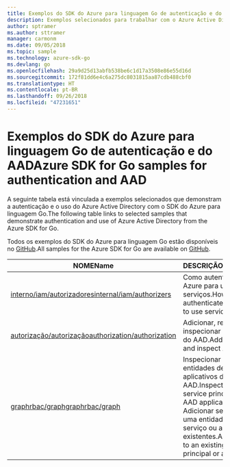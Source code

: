 ```yaml
---
title: Exemplos do SDK do Azure para linguagem Go de autenticação e do AAD
description: Exemplos selecionados para trabalhar com o Azure Active Directory (AAD) e a autenticação do SDK do Azure para linguagem Go.
author: sptramer
ms.author: sttramer
manager: carmonm
ms.date: 09/05/2018
ms.topic: sample
ms.technology: azure-sdk-go
ms.devlang: go
ms.openlocfilehash: 29a9d25d13abfb538be6c1d17a3508e86e55d16d
ms.sourcegitcommit: 172f81dd6e4c6a275dc8031815aa87cdb488cbf0
ms.translationtype: HT
ms.contentlocale: pt-BR
ms.lasthandoff: 09/26/2018
ms.locfileid: "47231651"
---
```

# <a name="azure-sdk-for-go-samples-for-authentication-and-aad"></a><span data-ttu-id="45d5a-103">Exemplos do SDK do Azure para linguagem Go de autenticação e do AAD</span><span class="sxs-lookup"><span data-stu-id="45d5a-103">Azure SDK for Go samples for authentication and AAD</span></span>

<span data-ttu-id="45d5a-104">A seguinte tabela está vinculada a exemplos selecionados que demonstram a autenticação e o uso do Azure Active Directory com o SDK do Azure para linguagem Go.</span><span class="sxs-lookup"><span data-stu-id="45d5a-104">The following table links to selected samples that demonstrate authentication and use of Azure Active Directory from the Azure SDK for Go.</span></span>

<span data-ttu-id="45d5a-105">Todos os exemplos do SDK do Azure para linguagem Go estão disponíveis no [GitHub](https://github.com/Azure-Samples/azure-sdk-for-go-samples).</span><span class="sxs-lookup"><span data-stu-id="45d5a-105">All samples for the Azure SDK for Go are available on [GitHub](https://github.com/Azure-Samples/azure-sdk-for-go-samples).</span></span>

| <span data-ttu-id="45d5a-106">NOME</span><span class="sxs-lookup"><span data-stu-id="45d5a-106">Name</span></span> | <span data-ttu-id="45d5a-107">DESCRIÇÃO</span><span class="sxs-lookup"><span data-stu-id="45d5a-107">Description</span></span> |
|------|-------------|
| [<span data-ttu-id="45d5a-108">interno/iam/autorizadores</span><span class="sxs-lookup"><span data-stu-id="45d5a-108">internal/iam/authorizers</span></span>](https://github.com/Azure-Samples/azure-sdk-for-go-samples/blob/master/internal/iam/authorizers.go) | <span data-ttu-id="45d5a-109">Como autenticar com o Azure para usar os serviços.</span><span class="sxs-lookup"><span data-stu-id="45d5a-109">How to authenticate with Azure to use services.</span></span> |
| [<span data-ttu-id="45d5a-110">autorização/autorização</span><span class="sxs-lookup"><span data-stu-id="45d5a-110">authorization/authorization</span></span>](https://github.com/Azure-Samples/azure-sdk-for-go-samples/blob/master/authorization/authorization.go) | <span data-ttu-id="45d5a-111">Adicionar, remover e inspecionar as funções do AAD.</span><span class="sxs-lookup"><span data-stu-id="45d5a-111">Add, remove, and inspect AAD roles.</span></span> |
| [<span data-ttu-id="45d5a-112">graphrbac/graph</span><span class="sxs-lookup"><span data-stu-id="45d5a-112">graphrbac/graph</span></span>](https://github.com/Azure-Samples/azure-sdk-for-go-samples/blob/master/graphrbac/graph.go) | <span data-ttu-id="45d5a-113">Inspecionar e criar entidades de serviço e aplicativos do AAD.</span><span class="sxs-lookup"><span data-stu-id="45d5a-113">Inspect and create service principals and AAD applications.</span></span> <span data-ttu-id="45d5a-114">Adicionar segredos a uma entidade de serviço ou aplicativo existentes.</span><span class="sxs-lookup"><span data-stu-id="45d5a-114">Add secrets to an existing service principal or application.</span></span> |
